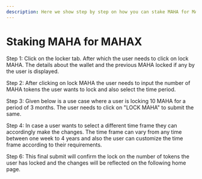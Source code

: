 ```yaml
---
description: Here we show step by step on how you can stake MAHA for MAHAX.
---
```


# Staking MAHA for MAHAX

Step 1: Click on the locker tab. After which the user needs to click on lock MAHA. The details about the wallet and the previous MAHA locked if any by the user is displayed.

Step 2: After clicking on lock MAHA the user needs to input the number of MAHA tokens the user wants to lock and also select the time period.

Step 3: Given below is a use case where a user is locking 10 MAHA for a period of 3 months. The user needs to click on "LOCK MAHA" to submit the same.

Step 4: In case a user wants to select a different time frame they can accordingly make the changes. The time frame can vary from any time between one week to 4 years and also the user can customize the time frame according to their requirements.

Step 6: This final submit will confirm the lock on the number of tokens the user has locked and the changes will be reflected on the following home page.  
  
  


